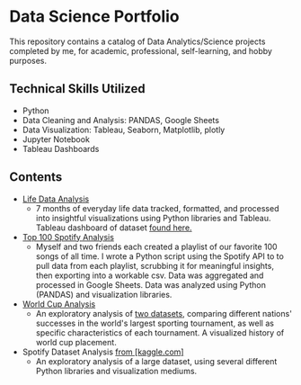 # Data Science Portfolio

This repository contains a catalog of Data Analytics/Science projects completed by me, for academic, professional, self-learning, and hobby purposes.

## Technical Skills Utilized
- Python
- Data Cleaning and Analysis: PANDAS, Google Sheets
- Data Visualization: Tableau, Seaborn, Matplotlib, plotly
- Jupyter Notebook
- Tableau Dashboards

## Contents
- [Life Data Analysis](https://github.com/andrew-g-edwards/data-science-portfolio/tree/main/life-data-analysis)
  - 7 months of everyday life data tracked, formatted, and processed into insightful visualizations using Python libraries and Tableau. Tableau dashboard of dataset [found here.](https://public.tableau.com/app/profile/andrew.g.edwards/viz/lifedata/Dashboard1?publish=yes)
- [Top 100 Spotify Analysis](https://github.com/andrew-g-edwards/data-science-portfolio/tree/main/top-100-spotify-analysis)
  - Myself and two friends each created a playlist of our favorite 100 songs of all time. I wrote a Python script using the Spotify API to to pull data from each playlist, scrubbing it for meaningful insights, then exporting into a workable csv. Data was aggregated and processed in Google Sheets. Data was analyzed using Python (PANDAS) and visualization libraries.
- [World Cup Analysis](https://github.com/andrew-g-edwards/data-science-portfolio/tree/main/world-cup-analysis)
  - An exploratory analysis of [two datasets](https://www.kaggle.com/datasets/evangower/fifa-world-cup), comparing different nations' successes in the world's largest sporting tournament, as well as specific characteristics of each tournament. A visualized history of world cup placement.
- Spotify Dataset Analysis [from [kaggle.com]](https://www.kaggle.com/datasets/lehaknarnauli/spotify-datasets)
  - An exploratory analysis of a large dataset, using several different Python libraries and visualization mediums.
